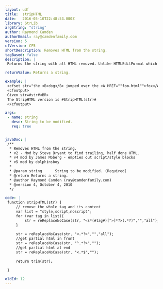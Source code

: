 ```yaml
---
layout: udf
title:  stripHTML
date:   2016-05-10T22:48:53.000Z
library: StrLib
argString: "string"
author: Raymond Camden
authorEmail: ray@camdenfamily.com
version: 5
cfVersion: CF5
shortDescription: Removes HTML from the string.
tagBased: false
description: |
 Returns the string with all HTML removed. Unlike HTMLEditFormat which escapes HTML, this function actually removes the HTML.

returnValue: Returns a string.

example: |
 <cfset str="the <B>dog</B> jumped over the <A HREF=""foo.html"">fox</A>.">
 <cfoutput>
 Given str=#str#<BR>
 The StripHTML version is #StripHTML(str)#
 </cfoutput>

args:
 - name: string
   desc: String to be modified.
   req: true


javaDoc: |
 /**
  * Removes HTML from the string.
  * v2 - Mod by Steve Bryant to find trailing, half done HTML.
  * v4 mod by James Moberg - empties out script/style blocks
  * v5 mod by dolphinsboy
  * 
  * @param string      String to be modified. (Required)
  * @return Returns a string. 
  * @author Raymond Camden (ray@camdenfamily.com) 
  * @version 4, October 4, 2010 
  */

code: |
 function stripHTML(str) {
     // remove the whole tag and its content
     var list = "style,script,noscript";
     for (var tag in list){
         str = reReplaceNoCase(str, "<s*(#tag#)[^>]*?>(.*?)","","all");
     }
 
     str = reReplaceNoCase(str, "<.*?>","","all");
     //get partial html in front
     str = reReplaceNoCase(str, "^.*?>","");
     //get partial html at end
     str = reReplaceNoCase(str, "<.*$","");
 
     return trim(str);
 
 }

oldId: 12
---
```


